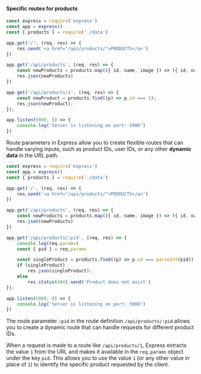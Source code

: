 #### Specific routes for products
```js
const express = require('express')
const app = express()
const { products } = require('./data')

app.get('/', (req, res) => {
    res.send('<a href="/api/products/">PRODUCTS</a>')
})

app.get('/api/products', (req, res) => {
    const newProducts = products.map(({ id, name, image }) => ({ id, name, image }));
    res.json(newProducts)
})

app.get('/api/products/1', (req, res) => {
    const newProduct = products.find((p) => p.id === 1);
    res.json(newProduct);
});

app.listen(5000, () => {
    console.log('Server is listening on port: 5000')
})
```

Route parameters in Express allow you to create flexible routes that can handle varying inputs, such as product IDs, user IDs, or any other **dynamic data** in the URL path.

```js
const express = require('express')
const app = express()
const { products } = require('./data')

app.get('/', (req, res) => {
    res.send('<a href="/api/products/">PRODUCTS</a>')
})

app.get('/api/products', (req, res) => {
    const newProducts = products.map(({ id, name, image }) => ({ id, name, image }));
    res.json(newProducts)
})

app.get('/api/products/:pid', (req, res) => {
    console.log(req.params)
    const { pid } = req.params

    const singleProduct = products.find((p) => p.id === parseInt(pid))
    if (singleProduct)
        res.json(singleProduct);
    else
        res.status(404).send('Product does not exist')
});

app.listen(5000, () => {
    console.log('Server is listening on port: 5000')
})
```

The route parameter `:pid` in the route definition `/api/products/:pid` allows you to create a dynamic route that can handle requests for different product IDs.

When a request is made to a route like `/api/products/1`, Express extracts the value `1` from the URL and makes it available in the `req.params` object under the key `pid`. This allows you to use the value `1` (or any other value in place of `1`) to identify the specific product requested by the client.

